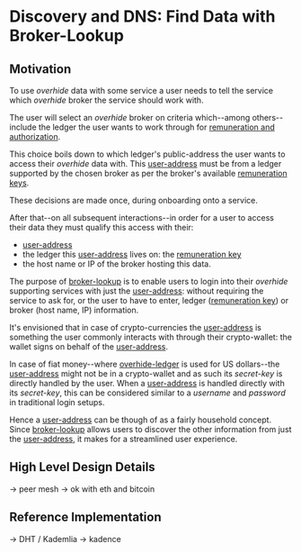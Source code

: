 # Discovery and DNS: Find Data with Broker-Lookup

## Motivation

To use *overhide* data with some service a user needs to tell the service which *overhide* broker the service should work with.

The user will select an *overhide* broker on criteria which--among others--include the ledger the user wants to work through for [remuneration and authorization](../readme.html#remuneration-api).

This choice boils down to which ledger's public-address the user wants to access their *overhide* data with.  This [user-address](glossary.html#user-address) must be from a ledger supported by the chosen broker as per the broker's available [remuneration keys](broker.html#operation--capabilities-remuneration-providers-get).  

These decisions are made once, during onboarding onto a service.

After that--on all subsequent interactions--in order for a user to access their data they must qualify this access with their:

* [user-address](glossary.html#user-address)
* the ledger this [user-address](glossary.html#user-address) lives on: the [remuneration key](broker.html#/definitions/RemunerationKey)
* the host name or IP of the broker hosting this data.

The purpose of [broker-lookup](broker.html#tag-broker-lookup) is to enable users to login into their *overhide* supporting services with just the [user-address](glossary.html#user-address): without requiring the service to ask for, or the user to have to enter, ledger ([remuneration key](broker.html#/definitions/RemunerationKey)) or broker (host name, IP) information.

It's envisioned that in case of crypto-currencies the [user-address](glossary.html#user-address) is something the user commonly interacts with through their crypto-wallet: the wallet signs on behalf of the [user-address](glossary.html#user-address).  

In case of fiat money--where [overhide-ledger](https://ohledger.com) is used for US dollars--the [user-address](glossary.html#user-address) might not be in a crypto-wallet and as such its *secret-key* is directly handled by the user.  When a [user-address](glossary.html#user-address) is handled directly with its *secret-key*, this can be considered similar to a *username* and *password* in traditional login setups.

Hence a [user-address](glossary.html#user-address) can be though of as a fairly household concept.  Since [broker-lookup](broker.html#tag-broker-lookup) allows users to discover the other information from just the [user-address](glossary.html#user-address), it makes for a streamlined user experience.

## High Level Design Details

-> peer mesh
-> ok with eth and bitcoin

## Reference Implementation

-> DHT / Kademlia
-> kadence